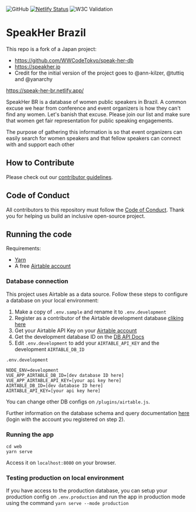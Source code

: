 ![GitHub](https://img.shields.io/github/license/tuttiq/speak-her-br)
[![Netlify Status](https://api.netlify.com/api/v1/badges/24555378-b065-47de-a170-46c23cb537de/deploy-status)](https://app.netlify.com/sites/speak-her-br/deploys)
![W3C Validation](https://img.shields.io/w3c-validation/html?targetUrl=https%3A%2F%2Fspeak-her-br.netlify.app)

# SpeakHer Brazil

This repo is a fork of a Japan project:
- https://github.com/WWCodeTokyo/speak-her-db
- https://speakher.jp
- Credit for the initial version of the project goes to @ann-kilzer, @tuttiq and @yanarchy

https://speak-her-br.netlify.app/

SpeakHer BR is a database of women public speakers in Brazil. A common excuse we hear from conference and event organizers is how they can't find any women. Let's banish that excuse. Please join our list and make sure that women get fair representation for public speaking engagements.

The purpose of gathering this information is so that event organizers can easily search for women speakers and that fellow speakers can connect with and support each other

## How to Contribute

Please check out our [contributor guidelines](./CONTRIBUTING.md).

## Code of Conduct

All contributors to this repository must follow the [Code of Conduct](./CODE_OF_CONDUCT.md). Thank you for helping us build an inclusive open-source project.

## Running the code

Requirements:
- [Yarn](https://yarnpkg.com/)
- A free [Airtable account](https://airtable.com)

### Database connection

This project uses Airtable as a data source. Follow these steps to configure a database on your local environment:

1. Make a copy of `.env.sample` and rename it to `.env.development`
2. Register as a contributor of the Airtable development database [cliking here](https://airtable.com/invite/l?inviteId=invAoJbouvb5C5QZK&inviteToken=c48305a76c153129574835def8f4e34f123722cbe27f1007312091f5e485a160)
3. Get your Airtable API Key on your [Airtable account](https://airtable.com/account)
4. Get the development database ID on the [DB API Docs](https://airtable.com/app5umPHNtFiu2Pns/api/docs#javascript/introduction)
5. Edit `.env.development` to add your `AIRTABLE_API_KEY` and the development `AIRTABLE_DB_ID`

`.env.development`
```
NODE_ENV=development
VUE_APP_AIRTABLE_DB_ID=[dev database ID here]
VUE_APP_AIRTABLE_API_KEY=[your api key here]
AIRTABLE_DB_ID=[dev database ID here]
AIRTABLE_API_KEY=[your api key here]
```

You can change other DB configs on `/plugins/airtable.js`.

Further information on the database schema and query documentation [here](https://airtable.com/app5umPHNtFiu2Pns/api/docs#javascript/introduction) (login with the account you registered on step 2).


### Running the app

```
cd web
yarn serve
```

Access it on `localhost:8080` on your browser.

### Testing production on local environment

If you have access to the production database, you can setup your production config on `.env.production` and run the app in production mode using the command `yarn serve --mode production`
